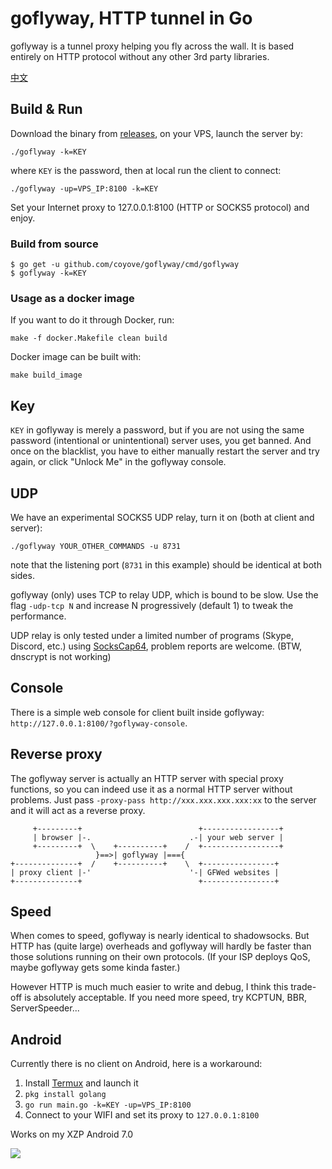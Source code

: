 # goflyway, HTTP tunnel in Go

goflyway is a tunnel proxy helping you fly across the wall. It is based entirely on HTTP protocol without any other 3rd party libraries.

[中文](https://github.com/coyove/goflyway/wiki/%E4%BD%BF%E7%94%A8%E6%95%99%E7%A8%8B)

## Build & Run
Download the binary from [releases](https://github.com/coyove/goflyway/releases), on your VPS, launch the server by:
```
./goflyway -k=KEY
```
where `KEY` is the password, then at local run the client to connect:
```
./goflyway -up=VPS_IP:8100 -k=KEY
```
Set your Internet proxy to 127.0.0.1:8100 (HTTP or SOCKS5 protocol) and enjoy.

### Build from source
```shell
$ go get -u github.com/coyove/goflyway/cmd/goflyway
$ goflyway -k=KEY
```

### Usage as a docker image
If you want to do it through Docker, run:
```shell
make -f docker.Makefile clean build
```

Docker image can be built with:
```shell
make build_image
```

## Key
`KEY` in goflyway is merely a password, but if you are not using the same password (intentional or unintentional) server uses, you get banned. And once on the blacklist, you have to either manually restart the server and try again, or click "Unlock Me" in the goflyway console.

## UDP
We have an experimental SOCKS5 UDP relay, turn it on (both at client and server):
```
./goflyway YOUR_OTHER_COMMANDS -u 8731
```
note that the listening port (`8731` in this example) should be identical at both sides. 

goflyway (only) uses TCP to relay UDP, which is bound to be slow. Use the flag `-udp-tcp N` and increase N progressively (default 1) to tweak the performance.

UDP relay is only tested under a limited number of programs (Skype, Discord, etc.) using [SocksCap64](https://sourceforge.net/projects/sockscap64/), problem reports are welcome. (BTW, dnscrypt is not working)

## Console
There is a simple web console for client built inside goflyway: `http://127.0.0.1:8100/?goflyway-console`.

## Reverse proxy
The goflyway server is actually an HTTP server with special proxy functions, so you can indeed use it as a normal HTTP server without problems. Just pass `-proxy-pass http://xxx.xxx.xxx.xxx:xx` to the server and it will act as a reverse proxy.
```
     +---------+                          +-----------------+
     | browser |-.                      .-| your web server |
     +---------+  \    +----------+    /  +-----------------+
                   }==>| goflyway |==={   
+--------------+  /    +----------+    \  +----------------+
| proxy client |-'                      '-| GFWed websites |
+--------------+                          +----------------+
```

## Speed
When comes to speed, goflyway is nearly identical to shadowsocks. But HTTP has (quite large) overheads and goflyway will hardly be faster than those solutions running on their own protocols. (If your ISP deploys QoS, maybe goflyway gets some kinda faster.)

However HTTP is much much easier to write and debug, I think this trade-off is absolutely acceptable. If you need more speed, try KCPTUN, BBR, ServerSpeeder...

## Android

Currently there is no client on Android, here is a workaround:

1. Install [Termux](https://f-droid.org/packages/com.termux/) and launch it
2. `pkg install golang`
3. `go run main.go -k=KEY -up=VPS_IP:8100`
4. Connect to your WIFI and set its proxy to `127.0.0.1:8100`

Works on my XZP Android 7.0

![](https://github.com/coyove/goflyway/blob/master/.misc/android.jpg?raw=true)

